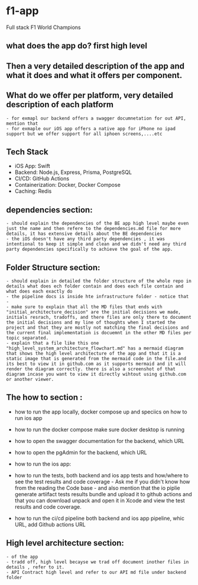 # f1-app
Full stack F1 World Champions

## what does the app do? first high level 

## Then a very detailed description of the app and what it does and what it offers per component. 

## What do we offer per platform, very detailed description of each platform
    - for exmapl our backend offers a swagger documnetation for out API, mention that 
    - for exmaple our iOS app offers a native app for iPhone no ipad support but we offer support for all iphoen screens,....etc 

## Tech Stack
- iOS App: Swift
- Backend: Node.js, Express, Prisma, PostgreSQL
- CI/CD: GitHub Actions
- Containerization: Docker, Docker Compose
- Caching: Redis


## dependencies section:
    - should explain the dependencies of the BE app high level maybe even just the name and then refere to the dependencies.md file for more details, it has extensive details about the BE dependencies
    - the iOS doesn't have any third party dependencies , it was intentional to keep it simple and clean and we didn't need any third party dependencies specifically to achieve the goal of the app.
    

## Folder Structure section:
    - should explain in detailed the folder structure of the whole repo in details what does ech folder contain and does each file contain and what does each exactly do 
    - the pipeline docs is inside hte infrastructure folder - notice that - 
    - make sure to explain that all the MD files that ends with "initial_architecture_decision" are the initial decisions we made, initials resrach, tradoffs, and there files are only there to document the initial decisions and my line of thoughts when I started the project and that they are mostly not matching the final decisions and the current final implementation is docuemnt in the other MD files per topic separated.
    - explain that a file like this one "high_level_system_architecture_flowchart.md" has a mermaid diagram that shows the high level architecture of the app and that it is a static image that is generated from the mermaid code in the file.and its best to view it in github.com as it supports mermaid and it will render the diagram correctly. there is also a screenshot of that diagram incase you want to view it directly wihtout using github.com or another viewer.

## The how to section :
- how to run the app locally, docker compose up and speciics on how to run ios app 

- how to run the docker compose make sure docker desktop is running

- how to open the swagger documentation for the backend, which URL

- how to open the pgAdmin for the backend, which URL

- how to run the ios app:

- how to run the tests, both backend and ios app tests and how/where to see the test results and code coverage - Ask me if you didn't know how from the reading the Code base - and also mention that the io piplie generate artiifact tests results bundle and upload it to github actions and that you can download unpack and open it in Xcode and view the test results and code coverage.

- how to run the ci/cd pipeline both backend and ios app pipeline, whic URL, add Github actions URL


## High level architecture section:
    - of the app 
    - tradd off, high level becayse we trad off document inother files in details , refer to it.
    - API Contract high level and refer to our API md file under backend folder 



